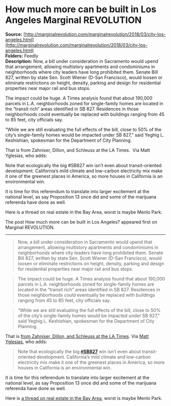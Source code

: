 # How much more can be built in Los Angeles Marginal REVOLUTION

**Source:** [http://marginalrevolution.com/marginalrevolution/2018/03/city-los-angeles.html](http://marginalrevolution.com/marginalrevolution/2018/03/city-los-angeles.html)  
**Folders:** Feedly  
**Description:** Now, a bill under consideration in Sacramento would upend that arrangement, allowing multistory apartments and condominiums in neighborhoods where city leaders have long prohibited them. Senate Bill 827, written by state Sen. Scott Wiener (D-San Francisco), would loosen or eliminate restrictions on height, density, parking and design for residential properties near major rail and bus stops.

The impact could be huge. A Times analysis found that about 190,000 parcels in L.A. neighborhoods zoned for single-family homes are located in the “transit rich” areas identified in SB 827. Residences in those neighborhoods could eventually be replaced with buildings ranging from 45 to 85 feet, city officials say.

“While we are still evaluating the full effects of the bill, close to 50% of the city’s single-family homes would be impacted under SB 827,” said Yeghig L. Keshishian, spokesman for the Department of City Planning.

That is from Zahniser, Dillon, and Schleuss at the LA Times.  Via Matt Yglesias, who adds:

Note that ecologically the big #SB827 win isn’t even about transit-oriented development. California’s mild climate and low-carbon electricity mix make it one of the greenest places in America, so more houses in California is an environmental win.

It is time for this referendum to translate into larger excitement at the national level, as say Proposition 13 once did and some of the marijuana referenda have done as well.

Here is a thread on real estate in the Bay Area, worst is maybe Menlo Park.

The post How much more can be built in Los Angeles? appeared first on Marginal REVOLUTION.


---

<div>
    <div>
<blockquote><p>Now, a bill under consideration in Sacramento would upend that arrangement, allowing multistory apartments and condominiums in neighborhoods where city leaders have long prohibited them. Senate Bill 827, written by state Sen. Scott Wiener (D-San Francisco), would loosen or eliminate restrictions on height, density, parking and design for residential properties near major rail and bus stops.</p></blockquote>
</div>
<blockquote>
<div>
<p>The impact could be huge. A Times analysis found that about 190,000 parcels in L.A. neighborhoods zoned for single-family homes are located in the “transit rich” areas identified in SB 827. Residences in those neighborhoods could eventually be replaced with buildings ranging from 45 to 85 feet, city officials say.</p>
</div>
</blockquote>
<div>
<blockquote><p>“While we are still evaluating the full effects of the bill, close to 50% of the city’s single-family homes would be impacted under SB 827,” said Yeghig L. Keshishian, spokesman for the Department of City Planning.</p></blockquote>
<p>That is <a href="http://www.latimes.com/local/lanow/la-me-ln-housing-bill-transit-20180325-htmlstory.html">from Zahniser, Dillon, and Schleuss at the LA Times</a>.  Via <a href="https://twitter.com/mattyglesias/status/977959389461209093">Matt Yglesias</a>, who adds:</p>
<blockquote><p>Note that ecologically the big <a href="https://twitter.com/hashtag/SB827?src=hash"><s>#</s><b>SB827</b></a> win isn’t even about transit-oriented development. California’s mild climate and low-carbon electricity mix make it one of the greenest places in America, so more houses in California is an environmental win.</p></blockquote>
<p>It is time for this referendum to translate into larger excitement at the national level, as say Proposition 13 once did and some of the marijuana referenda have done as well.</p>
<p>Here is <a href="https://twitter.com/sallykuchar/status/978332798275616768">a thread on real estate in the Bay Area</a>, worst is maybe Menlo Park.</p>
</div>

  </div>
  